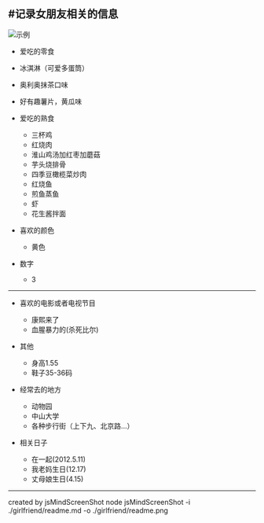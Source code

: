 #记录女朋友相关的信息
---------------------------
![示例](https://raw.github.com/hpf1908/girlfriend/master/readme.png)

- 爱吃的零食
 - 冰淇淋（可爱多蛋筒）
 - 奥利奥抹茶口味 
 - 好有趣薯片，黄瓜味

- 爱吃的熟食
  - 三杯鸡
  - 红烧肉
  - 淮山鸡汤加红枣加蘑菇
  - 芋头烧排骨
  - 四季豆橄榄菜炒肉
  - 红烧鱼
  - 煎鱼蒸鱼
  - 虾
  - 花生酱拌面

- 喜欢的颜色
  - 黄色

- 数字
  - 3

---------------------------

- 喜欢的电影或者电视节目
  - 康熙来了
  - 血腥暴力的(杀死比尔)

- 其他
  - 身高1.55
  - 鞋子35-36码

- 经常去的地方
  - 动物园
  - 中山大学
  - 各种步行街（上下九、北京路...）

- 相关日子
  - 在一起(2012.5.11)
  - 我老妈生日(12.17)
  - 丈母娘生日(4.15)

---------------------------
created by jsMindScreenShot
node jsMindScreenShot -i ./girlfriend/readme.md -o ./girlfriend/readme.png 


